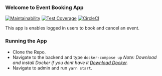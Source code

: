 ### Welcome to Event Booking App

[![Maintainability](https://api.codeclimate.com/v1/badges/6a13f771d06dda78b99e/maintainability)](https://codeclimate.com/github/Quantum-35/Event-Booking-app/maintainability)
[![Test Coverage](https://api.codeclimate.com/v1/badges/6a13f771d06dda78b99e/test_coverage)](https://codeclimate.com/github/Quantum-35/Event-Booking-app/test_coverage)
[![CircleCI](https://circleci.com/gh/Quantum-35/Event-Booking-app.svg?style=svg)](https://circleci.com/gh/Quantum-35/Event-Booking-app)

This app is enables logged in users to book and cancel an event.

### Running the App
- Clone the Repo.
- Navigate to the backend and type `docker-compose up` *Note: Download and install Docker if you dont have it [Download Docker](https://www.docker.com/get-started).*
- Navigate to admin and run `yarn start`.